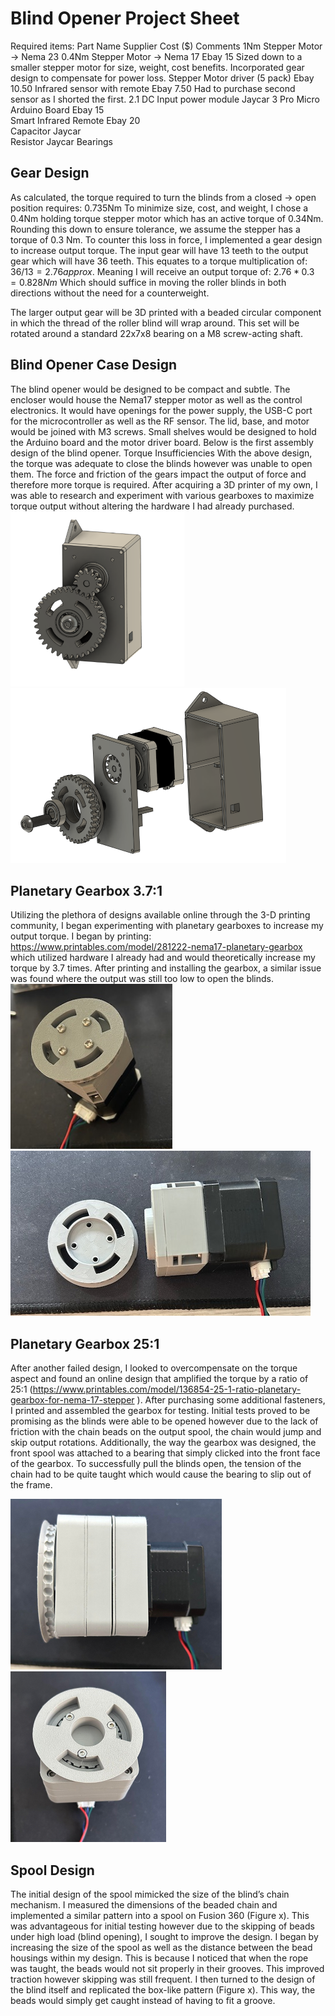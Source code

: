 # Blind Opener Project Sheet
Required items:
Part Name	                        Supplier	      Cost ($)       Comments
1Nm Stepper Motor -> Nema 23
0.4Nm Stepper Motor -> Nema 17	        Ebay	              15	     Sized down to a smaller stepper motor for size, weight, cost benefits. Incorporated gear design to compensate for power loss.
Stepper Motor driver (5 pack)	        Ebay	              10.50	
Infrared sensor with remote	        Ebay	              7.50	     Had to purchase second sensor as I shorted the first.
2.1 DC Input power module	        Jaycar	              3	
Pro Micro Arduino Board	                Ebay	              15	
Smart Infrared Remote	                Ebay	              20	
Capacitor	                        Jaycar		
Resistor	                        Jaycar
Bearings

## Gear Design
As calculated, the torque required to turn the blinds from a closed -> open position requires:
0.735Nm
To minimize size, cost, and weight, I chose a 0.4Nm holding torque stepper motor which has an active torque of 0.34Nm. Rounding this down to ensure tolerance, we assume the stepper has a torque of 0.3 Nm. To counter this loss in force, I implemented a gear design to increase output torque. The input gear will have 13 teeth to the output gear which will have 36 teeth. This equates to a torque multiplication of:
$36/13 = 2.76 approx.$
Meaning I will receive an output torque of:
$2.76 * 0.3 = 0.828Nm$
Which should suffice in moving the roller blinds in both directions without the need for a counterweight.

The larger output gear will be 3D printed with a beaded circular component in which the thread of the roller blind will wrap around. This set will be rotated around a standard 22x7x8 bearing on a M8 screw-acting shaft.

## Blind Opener Case Design
The blind opener would be designed to be compact and subtle. The encloser would house the Nema17 stepper motor as well as the control electronics. It would have openings for the power supply, the USB-C port for the microcontroller as well as the RF sensor. The lid, base, and motor would be joined with M3 screws. Small shelves would be designed to hold the Arduino board and the motor driver board. Below is the first assembly design of the blind opener. 
Torque Insufficiencies
With the above design, the torque was adequate to close the blinds however was unable to open them. The force and friction of the gears impact the output of force and therefore more torque is required. After acquiring a 3D printer of my own, I was able to research and experiment with various gearboxes to maximize torque output without altering the hardware I had already purchased.
![assembly](./blind-opener-images/assembly.png) ![assembly2](./blind-opener-images/assembly_exploded.png)

## Planetary Gearbox 3.7:1
Utilizing the plethora of designs available online through the 3-D printing community, I began experimenting with planetary gearboxes to increase my output torque. I began by printing: https://www.printables.com/model/281222-nema17-planetary-gearbox which utilized hardware I already had and would theoretically increase my torque by 3.7 times. After printing and installing the gearbox, a similar issue was found where the output was still too low to open the blinds. 
![gearboxV1](./blind-opener-images/gearboxV1.png)![gearboxV1_2](./blind-opener-images/gearboxV1_2.png)

## Planetary Gearbox 25:1
After another failed design, I looked to overcompensate on the torque aspect and found an online design that amplified the torque by a ratio of 25:1 (https://www.printables.com/model/136854-25-1-ratio-planetary-gearbox-for-nema-17-stepper ). After purchasing some additional fasteners, I printed and assembled the gearbox for testing. Initial tests proved to be promising as the blinds were able to be opened however due to the lack of friction with the chain beads on the output spool, the chain would jump and skip output rotations. Additionally, the way the gearbox was designed, the front spool was attached to a bearing that simply clicked into the front face of the gearbox. To successfully pull the blinds open, the tension of the chain had to be quite taught which would cause the bearing to slip out of the frame.

![gearboxV2](./blind-opener-images/gearboxV2.png)![gearboxV2_2](./blind-opener-images/gearboxV2_2.png)

## Spool Design
The initial design of the spool mimicked the size of the blind’s chain mechanism. I measured the dimensions of the beaded chain and implemented a similar pattern into a spool on Fusion 360 (Figure x). This was advantageous for initial testing however due to the skipping of beads under high load (blind opening), I sought to improve the design. I began by increasing the size of the spool as well as the distance between the bead housings within my design. This is because I noticed that when the rope was taught, the beads would not sit properly in their grooves. This improved traction however skipping was still frequent. I then turned to the design of the blind itself and replicated the box-like pattern (Figure x). This way, the beads would simply get caught instead of having to fit a groove.
 


